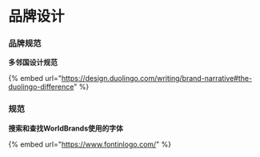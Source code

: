 # 品牌设计

### 品牌规范

**多邻国设计规范**

{% embed url="https://design.duolingo.com/writing/brand-narrative#the-duolingo-difference" %}

### 规范

**搜索和查找WorldBrands使用的字体**

{% embed url="https://www.fontinlogo.com/" %}
